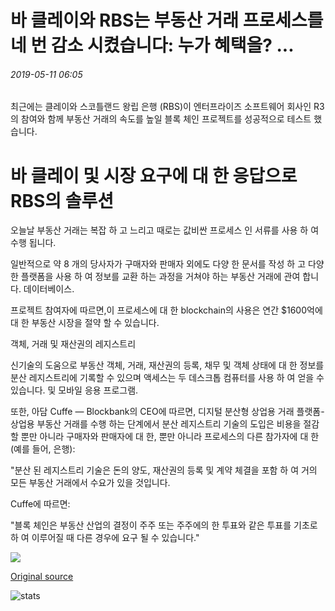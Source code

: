 # 바 클레이와 RBS는 부동산 거래 프로세스를 네 번 감소 시켰습니다: 누가 혜택을? ...

###### 2019-05-11 06:05

최근에는 클레이와 스코틀랜드 왕립 은행 (RBS)이 엔터프라이즈 소프트웨어 회사인 R3의 참여와 함께 부동산 거래의 속도를 높일 블록 체인 프로젝트를 성공적으로 테스트 했습니다.

# 바 클레이 및 시장 요구에 대 한 응답으로 RBS의 솔루션

오늘날 부동산 거래는 복잡 하 고 느리고 때로는 값비싼 프로세스 인 서류를 사용 하 여 수행 됩니다.

일반적으로 약 8 개의 당사자가 구매자와 판매자 외에도 다양 한 문서를 작성 하 고 다양 한 플랫폼을 사용 하 여 정보를 교환 하는 과정을 거쳐야 하는 부동산 거래에 관여 합니다. 데이터베이스.

프로젝트 참여자에 따르면,이 프로세스에 대 한 blockchain의 사용은 연간 $1600억에 대 한 부동산 시장을 절약 할 수 있습니다.

객체, 거래 및 재산권의 레지스트리

신기술의 도움으로 부동산 객체, 거래, 재산권의 등록, 채무 및 객체 상태에 대 한 정보를 분산 레지스트리에 기록할 수 있으며 액세스는 두 데스크톱 컴퓨터를 사용 하 여 얻을 수 있습니다. 및 모바일 응용 프로그램.

또한, 아담 Cuffe — Blockbank의 CEO에 따르면, 디지털 분산형 상업용 거래 플랫폼-상업용 부동산 거래를 수행 하는 단계에서 분산 레지스트리 기술의 도입은 비용을 절감 할 뿐만 아니라 구매자와 판매자에 대 한, 뿐만 아니라 프로세스의 다른 참가자에 대 한 (예를 들어, 은행):

"분산 된 레지스트리 기술은 돈의 양도, 재산권의 등록 및 계약 체결을 포함 하 여 거의 모든 부동산 거래에서 수요가 있을 것입니다.

Cuffe에 따르면:

"블록 체인은 부동산 산업의 결정이 주주 또는 주주에의 한 투표와 같은 투표를 기초로 하 여 이루어질 때 다른 경우에 요구 될 수 있습니다."

![](https://s3.cointelegraph.com/storage/uploads/view/f6257bff8b710c6c9ec0ba20fa36ad1c.png)

[Original source](https://cointelegraph.com/news/barclays-and-rbs-have-reduced-the-real-estate-transaction-process-four-times-who-benefits)

![stats](https://c.statcounter.com/11760860/0/a89fa40b/1/ "stats")